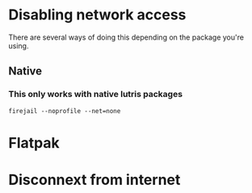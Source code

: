 # Disabling network access

There are several ways of doing this depending on the package you're using.

## Native

### This only works with native lutris packages

`firejail --noprofile --net=none`


# Flatpak

# Disconnext from internet
